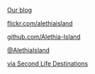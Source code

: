 **<i class="fa-brands fa-wordpress"></i>** <a href="https://blog.alethia.tk" target="blank">Our blog <i class="fa-solid fa-up-right-from-square"></i></a>

**<i class="fa-brands fa-flickr"></i>** <a href="https://flickr.com/alethiaisland" target="blank">flickr.com/alethiaisland <i class="fa-solid fa-up-right-from-square"></i></a>

**<i class="fa-brands fa-github"></i>** <a href="https://github.com/Alethia-Island" target="blank">github.com/Alethia-Island <i class="fa-solid fa-up-right-from-square"></i></a>

**<i class="fa-brands fa-twitter"></i>** <a href="https://twitter.com/AlethiaIsland" target="blank">@AlethiaIsland <i class="fa-solid fa-up-right-from-square"></i></a>

**<i class="fa-solid fa-map"></i>** <a href="http://secondlife.com/destination/alethia-island" target="blank">via Second Life Destinations <i class="fa-solid fa-up-right-from-square"></i></a>